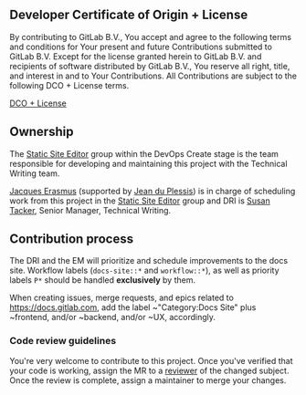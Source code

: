 ## Developer Certificate of Origin + License

By contributing to GitLab B.V., You accept and agree to the following terms and
conditions for Your present and future Contributions submitted to GitLab B.V.
Except for the license granted herein to GitLab B.V. and recipients of software
distributed by GitLab B.V., You reserve all right, title, and interest in and to
Your Contributions. All Contributions are subject to the following DCO + License
terms.

[DCO + License](https://gitlab.com/gitlab-org/dco/blob/master/README.md)

<!-- _This notice should stay as the first item in the CONTRIBUTING.md file._ -->

## Ownership

The [Static Site Editor](https://about.gitlab.com/handbook/product/categories/#static-site-editor-group)
group within the DevOps Create stage is the team responsible for developing
and maintaining this project with the Technical Writing team.

[Jacques Erasmus](https://gitlab.com/jerasmus) (supported by [Jean du Plessis](https://gitlab.com/jeanduplessis)) is in charge of scheduling work from this project in the [Static Site Editor](https://about.gitlab.com/handbook/product/categories/#editor-group) group
and DRI is [Susan Tacker](https://gitlab.com/susantacker), Senior Manager,
Technical Writing.

## Contribution process

The DRI and the EM will prioritize and schedule improvements to the docs
site. Workflow labels (`docs-site::*` and `workflow::*`), as well as priority
labels `P*` should be handled **exclusively** by them.

When creating issues, merge requests, and epics related to <https://docs.gitlab.com>,
add the label ~"Category:Docs Site" plus ~frontend, and/or ~backend, and/or
~UX, accordingly.

### Code review guidelines

You're very welcome to contribute to this project. Once you've verified that
your code is working, assign the MR to a [reviewer](https://about.gitlab.com/handbook/engineering/projects/#gitlab-docs)
of the changed subject. Once the review is complete, assign a maintainer to
merge your changes.
